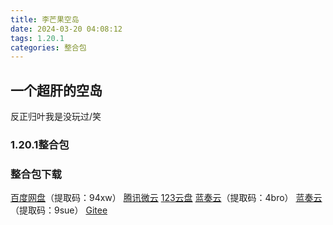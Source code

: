 ```yaml
---
title: 李芒果空岛
date: 2024-03-20 04:08:12
tags: 1.20.1
categories: 整合包
---
```


## 一个超肝的空岛
反正归叶我是没玩过/笑

### 1.20.1整合包

### 整合包下载

[百度网盘](https://pan.baidu.com/s/1ArppNEDAYETx4RXhOoWivw?pwd=94xw)（提取码：94xw）
[腾讯微云](https://share.weiyun.com/SY1jgAHK)
[123云盘](https://www.123pan.com/s/3SfXjv-YRzov.html)
[蓝奏云](https://wwf.lanzn.com/b04wybssd)（提取码：4bro）
[蓝奏云](https://hsds.lanzouq.com/iWNhN14qqsof)（提取码：9sue）
[Gitee](https://gitee.com/ManakaGekka/mcpacks/tree/master/limangguo)